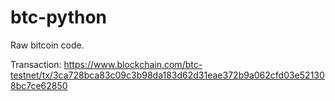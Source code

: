 # btc-python
Raw bitcoin code.


Transaction: https://www.blockchain.com/btc-testnet/tx/3ca728bca83c09c3b98da183d62d31eae372b9a062cfd03e521308bc7ce62850
